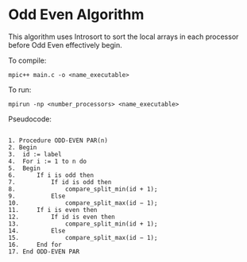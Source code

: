# Odd Even Algorithm

This algorithm uses Introsort to sort the local arrays in each processor before Odd Even effectively begin.

To compile:

`mpic++ main.c -o <name_executable>`

To run:

`mpirun -np <number_processors> <name_executable>`

Pseudocode:

```

1. Procedure ODD-EVEN PAR(n)
2. Begin
3.  id := label
4.  For i := 1 to n do
5.  Begin
6.      If i is odd then
7.          If id is odd then
8.              compare_split_min(id + 1);
9.          Else
10.             compare_split_max(id − 1);
11.     If i is even then
12.         If id is even then
13.             compare_split_min(id + 1);
14.         Else
15.             compare_split_max(id − 1);
16.     End for
17. End ODD-EVEN PAR

```
   